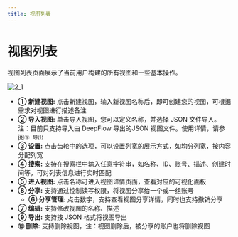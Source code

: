 ```yaml
---
title: 视图列表
---
```


# 视图列表

视图列表页面展示了当前用户构建的所有视图和一些基本操作。

![2_1](https://yunshan-guangzhou.oss-cn-beijing.aliyuncs.com/pub/pic/202309146502c0bd3702b.png)

- **① 新建视图:** 点击新建视图，输入新视图名称后，即可创建您的视图，可根据需求对视图进行描述备注
- **② 导入视图:** 单击导入视图，您可以定义名称，并选择 JSON 文件导入。注：目前只支持导入由 DeepFlow 导出的JSON 视图文件。使用详情，请参阅`⑨ 导出`
- **③ 设置:** 点击齿轮中的选项，可以设置列宽的展示方式，如均分列宽，按内容分配列宽
- **④ 搜索:** 支持在搜索栏中输入任意字符串，如名称、ID、账号、描述、创建时间等，可对列表信息进行实时匹配
- **⑤ 进入视图:** 点击名称可进入视图详情页面，查看对应的可视化面板
- **⑧ 分享:** 支持通过控制读写权限，将视图分享给一个或一组账号
  - **⑥ 分享管理:** 点击数字，支持查看视图分享详情，同时也支持撤销分享
- **⑦ 编辑:** 支持修改视图的名称、描述
- **⑨ 导出:** 支持按 JSON 格式将视图导出
- **⑩ 删除:** 支持删除视图，注：视图删除后，被分享的账户也将删除视图
